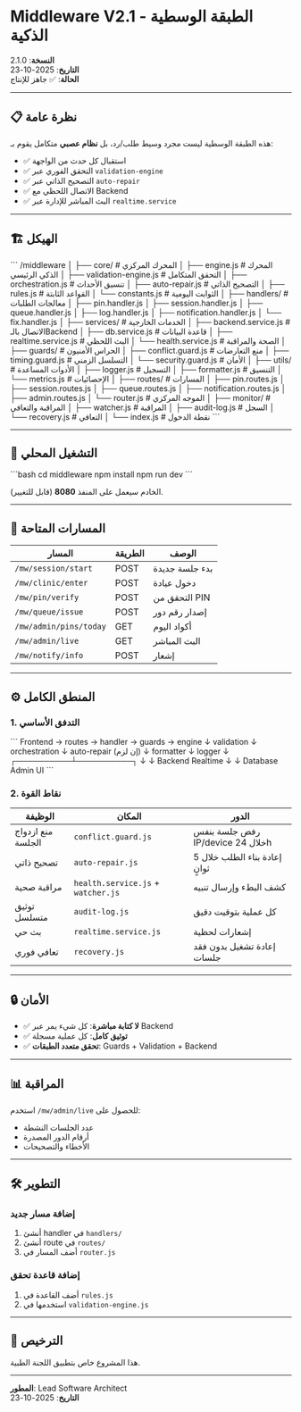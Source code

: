# Middleware V2.1 - الطبقة الوسطية الذكية

**النسخة**: 2.1.0  
**التاريخ**: 2025-10-23  
**الحالة**: ✅ جاهز للإنتاج

---

## 📋 نظرة عامة

هذه الطبقة الوسطية ليست مجرد وسيط طلب/رد، بل **نظام عصبي** متكامل يقوم بـ:

- ✅ استقبال كل حدث من الواجهة
- ✅ التحقق الفوري عبر `validation-engine`
- ✅ التصحيح الذاتي عبر `auto-repair`
- ✅ الاتصال اللحظي مع Backend
- ✅ البث المباشر للإدارة عبر `realtime.service`

---

## 🏗️ الهيكل

\`\`\`
/middleware
│
├── core/                    # المحرك المركزي
│   ├── engine.js           # المحرك الذكي الرئيسي
│   ├── validation-engine.js # التحقق المتكامل
│   ├── orchestration.js    # تنسيق الأحداث
│   ├── auto-repair.js      # التصحيح الذاتي
│   ├── rules.js            # القواعد الثابتة
│   └── constants.js        # الثوابت اليومية
│
├── handlers/                # معالجات الطلبات
│   ├── pin.handler.js
│   ├── session.handler.js
│   ├── queue.handler.js
│   ├── log.handler.js
│   ├── notification.handler.js
│   └── fix.handler.js
│
├── services/                # الخدمات الخارجية
│   ├── backend.service.js  # الاتصال بالـBackend
│   ├── db.service.js       # قاعدة البيانات
│   ├── realtime.service.js # البث اللحظي
│   └── health.service.js   # الصحة والمراقبة
│
├── guards/                  # الحراس الأمنيون
│   ├── conflict.guard.js   # منع التعارضات
│   ├── timing.guard.js     # التسلسل الزمني
│   └── security.guard.js   # الأمان
│
├── utils/                   # الأدوات المساعدة
│   ├── logger.js           # التسجيل
│   ├── formatter.js        # التنسيق
│   └── metrics.js          # الإحصائيات
│
├── routes/                  # المسارات
│   ├── pin.routes.js
│   ├── session.routes.js
│   ├── queue.routes.js
│   ├── notification.routes.js
│   ├── admin.routes.js
│   └── router.js           # الموجه المركزي
│
├── monitor/                 # المراقبة والتعافي
│   ├── watcher.js          # المراقبة
│   ├── audit-log.js        # السجل
│   └── recovery.js         # التعافي
│
└── index.js                 # نقطة الدخول
\`\`\`

---

## 🚀 التشغيل المحلي

\`\`\`bash
cd middleware
npm install
npm run dev
\`\`\`

الخادم سيعمل على المنفذ **8080** (قابل للتغيير).

---

## 📡 المسارات المتاحة

| المسار | الطريقة | الوصف |
|--------|---------|-------|
| `/mw/session/start` | POST | بدء جلسة جديدة |
| `/mw/clinic/enter` | POST | دخول عيادة |
| `/mw/pin/verify` | POST | التحقق من PIN |
| `/mw/queue/issue` | POST | إصدار رقم دور |
| `/mw/admin/pins/today` | GET | أكواد اليوم |
| `/mw/admin/live` | GET | البث المباشر |
| `/mw/notify/info` | POST | إشعار |

---

## ⚙️ المنطق الكامل

### 1. التدفق الأساسي

\`\`\`
Frontend → routes → handler → guards → engine
                                         ↓
                                    validation
                                         ↓
                                   orchestration
                                         ↓
                                   auto-repair (إن لزم)
                                         ↓
                                    formatter
                                         ↓
                                      logger
                                         ↓
                              ┌──────────┴──────────┐
                              ↓                     ↓
                         Backend              Realtime
                              ↓                     ↓
                         Database            Admin UI
\`\`\`

### 2. نقاط القوة

| الوظيفة | المكان | الدور |
|---------|--------|-------|
| منع ازدواج الجلسة | `conflict.guard.js` | رفض جلسة بنفس IP/device خلال 24h |
| تصحيح ذاتي | `auto-repair.js` | إعادة بناء الطلب خلال 5 ثوانٍ |
| مراقبة صحية | `health.service.js` + `watcher.js` | كشف البطء وإرسال تنبيه |
| توثيق متسلسل | `audit-log.js` | كل عملية بتوقيت دقيق |
| بث حي | `realtime.service.js` | إشعارات لحظية |
| تعافي فوري | `recovery.js` | إعادة تشغيل بدون فقد جلسات |

---

## 🔒 الأمان

- ✅ **لا كتابة مباشرة**: كل شيء يمر عبر Backend
- ✅ **توثيق كامل**: كل عملية مسجلة
- ✅ **تحقق متعدد الطبقات**: Guards + Validation + Backend

---

## 📊 المراقبة

استخدم `/mw/admin/live` للحصول على:
- عدد الجلسات النشطة
- أرقام الدور المصدرة
- الأخطاء والتصحيحات

---

## 🛠️ التطوير

### إضافة مسار جديد

1. أنشئ handler في `handlers/`
2. أنشئ route في `routes/`
3. أضف المسار في `router.js`

### إضافة قاعدة تحقق

1. أضف القاعدة في `rules.js`
2. استخدمها في `validation-engine.js`

---

## 📝 الترخيص

هذا المشروع خاص بتطبيق اللجنة الطبية.

---

**المطور**: Lead Software Architect  
**التاريخ**: 2025-10-23
